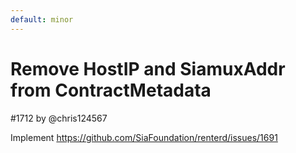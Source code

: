 ```yaml
---
default: minor
---
```


# Remove HostIP and SiamuxAddr from ContractMetadata

#1712 by @chris124567

Implement https://github.com/SiaFoundation/renterd/issues/1691
